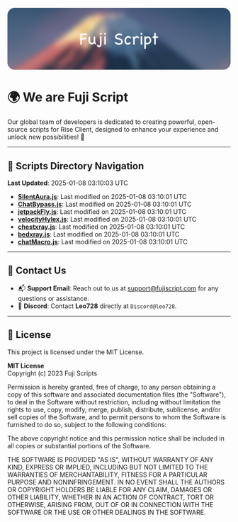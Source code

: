 ![Banner](.github/b.webp)

# 🌍 **We are Fuji Script**

Our global team of developers is dedicated to creating powerful, open-source scripts for Rise Client, designed to enhance your experience and unlock new possibilities! 🌟

---
<!-- SCRIPTS_NAVIGATION_START -->
## 📂 **Scripts Directory Navigation**

**Last Updated**: 2025-01-08 03:10:03 UTC

- **[SilentAura.js](scripts/SilentAura.js)**: Last modified on 2025-01-08 03:10:01 UTC
- **[ChatBypass.js](scripts/ChatBypass.js)**: Last modified on 2025-01-08 03:10:01 UTC
- **[jetpackFly.js](scripts/jetpackFly.js)**: Last modified on 2025-01-08 03:10:01 UTC
- **[velocityHylex.js](scripts/velocityHylex.js)**: Last modified on 2025-01-08 03:10:01 UTC
- **[chestxray.js](scripts/chestxray.js)**: Last modified on 2025-01-08 03:10:01 UTC
- **[bedxray.js](scripts/bedxray.js)**: Last modified on 2025-01-08 03:10:01 UTC
- **[chatMacro.js](scripts/chatMacro.js)**: Last modified on 2025-01-08 03:10:01 UTC

<!-- SCRIPTS_NAVIGATION_END -->

---

## 💬 **Contact Us**  
- 📬 **Support Email**: Reach out to us at [support@fujiscript.com](mailto:support@fujiscript.com) for any questions or assistance.  
- 💬 **Discord**: Contact **Leo728** directly at `Discord@leo728`.

---

## 📜 **License**

This project is licensed under the MIT License.  

**MIT License**  
Copyright (c) 2023 Fuji Scripts  

Permission is hereby granted, free of charge, to any person obtaining a copy of this software and associated documentation files (the "Software"), to deal in the Software without restriction, including without limitation the rights to use, copy, modify, merge, publish, distribute, sublicense, and/or sell copies of the Software, and to permit persons to whom the Software is furnished to do so, subject to the following conditions:  

The above copyright notice and this permission notice shall be included in all copies or substantial portions of the Software.  

THE SOFTWARE IS PROVIDED "AS IS", WITHOUT WARRANTY OF ANY KIND, EXPRESS OR IMPLIED, INCLUDING BUT NOT LIMITED TO THE WARRANTIES OF MERCHANTABILITY, FITNESS FOR A PARTICULAR PURPOSE AND NONINFRINGEMENT. IN NO EVENT SHALL THE AUTHORS OR COPYRIGHT HOLDERS BE LIABLE FOR ANY CLAIM, DAMAGES OR OTHER LIABILITY, WHETHER IN AN ACTION OF CONTRACT, TORT OR OTHERWISE, ARISING FROM, OUT OF OR IN CONNECTION WITH THE SOFTWARE OR THE USE OR OTHER DEALINGS IN THE SOFTWARE.  

